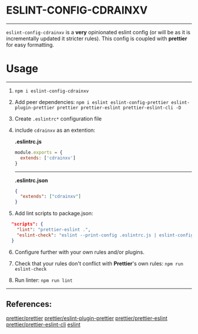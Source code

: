 # ESLINT-CONFIG-CDRAINXV

---

`eslint-config-cdrainxv` is a **very** opinionated eslint config (or will be as
it is incrementally updated it stricter rules). This config is coupled with
**prettier** for easy formatting.

# Usage

---

1. `npm i eslint-config-cdrainxv`

2. Add peer dependencies: `npm i eslint eslint-config-prettier
   eslint-plugin-prettier prettier prettier-eslint prettier-eslint-cli -D`

3. Create `.eslintrc*` configuration file

4. include `cdrainxv` as an extention:

   **.eslintrc.js**

   ```js
   module.exports = {
     extends: ['cdrainxv']
   }
   ```

   ---

   **.eslintrc.json**

   ```json
   {
     "extends": ["cdrainxv"]
   }
   ```

5. Add lint scripts to package.json:

  ```json
    "scripts": {
      "lint": "prettier-eslint .",
      "eslint-check": "eslint --print-config .eslintrc.js | eslint-config-prettier-check"
    }
  ```

6. Configure further with your own rules and/or plugins.

7. Check that your rules don't conflict with **Prettier**'s own rules:
  `npm run eslint-check`

8. Run linter: `npm run lint`

---

## References:

[prettier/prettier](https://github.com/prettier/prettier)
[prettier/eslint-plugin-prettier](https://github.com/prettier/eslint-plugin-prettier)
[prettier/prettier-eslint](https://github.com/prettier/prettier-eslint)
[prettier/prettier-eslint-cli](https://github.com/prettier/prettier-eslint-cli)
[eslint](https://eslint.org/docs/rules/)
